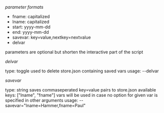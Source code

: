 *parameter formats*

- fname: capitalized
- lname: capitalized
- start: yyyy-mm-dd
- end: yyyy-mm-dd
- savevar: key=value,nextkey=nextvalue
- delvar

parameters are optional but shorten the interactive part of the script

*delvar*

type: toggle
used to delete store.json containing saved vars
usage: --delvar

*savevar*

type: string
saves commaseperated key=value pairs to store.json
available keys: ["lname", "fname"]
vars will be used in case no option for given var is specified in other arguments
usage: --savevar="lname=Hammer,fname=Paul"
